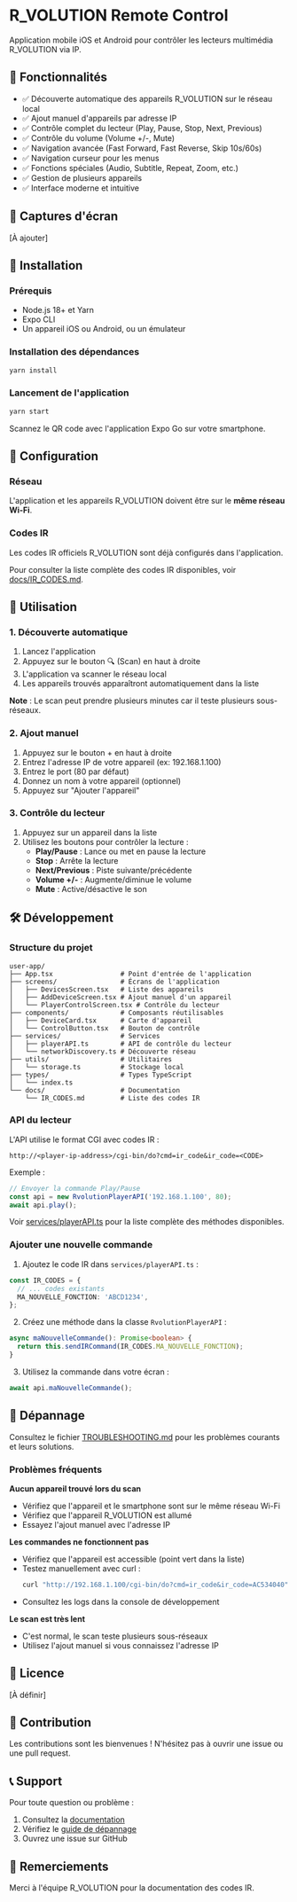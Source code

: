 # R_VOLUTION Remote Control

Application mobile iOS et Android pour contrôler les lecteurs multimédia R_VOLUTION via IP.

## 🎯 Fonctionnalités

- ✅ Découverte automatique des appareils R_VOLUTION sur le réseau local
- ✅ Ajout manuel d'appareils par adresse IP
- ✅ Contrôle complet du lecteur (Play, Pause, Stop, Next, Previous)
- ✅ Contrôle du volume (Volume +/-, Mute)
- ✅ Navigation avancée (Fast Forward, Fast Reverse, Skip 10s/60s)
- ✅ Navigation curseur pour les menus
- ✅ Fonctions spéciales (Audio, Subtitle, Repeat, Zoom, etc.)
- ✅ Gestion de plusieurs appareils
- ✅ Interface moderne et intuitive

## 📱 Captures d'écran

[À ajouter]

## 🚀 Installation

### Prérequis

- Node.js 18+ et Yarn
- Expo CLI
- Un appareil iOS ou Android, ou un émulateur

### Installation des dépendances

```bash
yarn install
```

### Lancement de l'application

```bash
yarn start
```

Scannez le QR code avec l'application Expo Go sur votre smartphone.

## 🔧 Configuration

### Réseau

L'application et les appareils R_VOLUTION doivent être sur le **même réseau Wi-Fi**.

### Codes IR

Les codes IR officiels R_VOLUTION sont déjà configurés dans l'application.

Pour consulter la liste complète des codes IR disponibles, voir [docs/IR_CODES.md](docs/IR_CODES.md).

## 📖 Utilisation

### 1. Découverte automatique

1. Lancez l'application
2. Appuyez sur le bouton 🔍 (Scan) en haut à droite
3. L'application va scanner le réseau local
4. Les appareils trouvés apparaîtront automatiquement dans la liste

**Note** : Le scan peut prendre plusieurs minutes car il teste plusieurs sous-réseaux.

### 2. Ajout manuel

1. Appuyez sur le bouton + en haut à droite
2. Entrez l'adresse IP de votre appareil (ex: 192.168.1.100)
3. Entrez le port (80 par défaut)
4. Donnez un nom à votre appareil (optionnel)
5. Appuyez sur "Ajouter l'appareil"

### 3. Contrôle du lecteur

1. Appuyez sur un appareil dans la liste
2. Utilisez les boutons pour contrôler la lecture :
   - **Play/Pause** : Lance ou met en pause la lecture
   - **Stop** : Arrête la lecture
   - **Next/Previous** : Piste suivante/précédente
   - **Volume +/-** : Augmente/diminue le volume
   - **Mute** : Active/désactive le son

## 🛠️ Développement

### Structure du projet

```
user-app/
├── App.tsx                 # Point d'entrée de l'application
├── screens/                # Écrans de l'application
│   ├── DevicesScreen.tsx   # Liste des appareils
│   ├── AddDeviceScreen.tsx # Ajout manuel d'un appareil
│   └── PlayerControlScreen.tsx # Contrôle du lecteur
├── components/             # Composants réutilisables
│   ├── DeviceCard.tsx      # Carte d'appareil
│   └── ControlButton.tsx   # Bouton de contrôle
├── services/               # Services
│   ├── playerAPI.ts        # API de contrôle du lecteur
│   └── networkDiscovery.ts # Découverte réseau
├── utils/                  # Utilitaires
│   └── storage.ts          # Stockage local
├── types/                  # Types TypeScript
│   └── index.ts
└── docs/                   # Documentation
    └── IR_CODES.md         # Liste des codes IR
```

### API du lecteur

L'API utilise le format CGI avec codes IR :

```
http://<player-ip-address>/cgi-bin/do?cmd=ir_code&ir_code=<CODE>
```

Exemple :
```typescript
// Envoyer la commande Play/Pause
const api = new RvolutionPlayerAPI('192.168.1.100', 80);
await api.play();
```

Voir [services/playerAPI.ts](services/playerAPI.ts) pour la liste complète des méthodes disponibles.

### Ajouter une nouvelle commande

1. Ajoutez le code IR dans `services/playerAPI.ts` :

```typescript
const IR_CODES = {
  // ... codes existants
  MA_NOUVELLE_FONCTION: 'ABCD1234',
};
```

2. Créez une méthode dans la classe `RvolutionPlayerAPI` :

```typescript
async maNouvelleCommande(): Promise<boolean> {
  return this.sendIRCommand(IR_CODES.MA_NOUVELLE_FONCTION);
}
```

3. Utilisez la commande dans votre écran :

```typescript
await api.maNouvelleCommande();
```

## 🐛 Dépannage

Consultez le fichier [TROUBLESHOOTING.md](TROUBLESHOOTING.md) pour les problèmes courants et leurs solutions.

### Problèmes fréquents

**Aucun appareil trouvé lors du scan**
- Vérifiez que l'appareil et le smartphone sont sur le même réseau Wi-Fi
- Vérifiez que l'appareil R_VOLUTION est allumé
- Essayez l'ajout manuel avec l'adresse IP

**Les commandes ne fonctionnent pas**
- Vérifiez que l'appareil est accessible (point vert dans la liste)
- Testez manuellement avec curl :
  ```bash
  curl "http://192.168.1.100/cgi-bin/do?cmd=ir_code&ir_code=AC534040"
  ```
- Consultez les logs dans la console de développement

**Le scan est très lent**
- C'est normal, le scan teste plusieurs sous-réseaux
- Utilisez l'ajout manuel si vous connaissez l'adresse IP

## 📄 Licence

[À définir]

## 🤝 Contribution

Les contributions sont les bienvenues ! N'hésitez pas à ouvrir une issue ou une pull request.

## 📞 Support

Pour toute question ou problème :
1. Consultez la [documentation](docs/)
2. Vérifiez le [guide de dépannage](TROUBLESHOOTING.md)
3. Ouvrez une issue sur GitHub

## 🙏 Remerciements

Merci à l'équipe R_VOLUTION pour la documentation des codes IR.